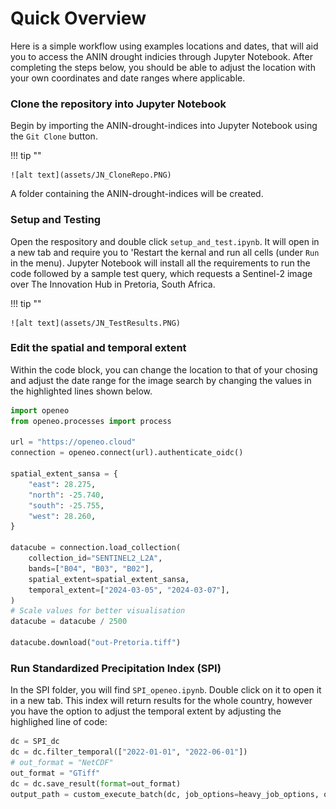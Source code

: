 # Quick Overview
Here is a simple workflow using examples locations and dates, that will aid you to access the ANIN drought indicies through Jupyter Notebook. After completing the steps below, you should be able to adjust the location with your own coordinates and date ranges where applicable.

### Clone the repository into Jupyter Notebook

Begin by importing the ANIN-drought-indices into Jupyter Notebook using the `Git Clone` button.

!!! tip ""
      
    ![alt text](assets/JN_CloneRepo.PNG)

A folder containing the ANIN-drought-indices will be created. 

### Setup and Testing

Open the respository and double click `setup_and_test.ipynb`. It will open in a new tab and require you to 'Restart the kernal and run all cells (under `Run` in the menu).
Jupyter Notebook will install all the requirements to run the code followed by a sample test query, which requests a Sentinel-2 image over The Innovation Hub in Pretoria, South Africa.

!!! tip ""
      
    ![alt text](assets/JN_TestResults.PNG)

### Edit the spatial and temporal extent

Within the code block, you can change the location to that of your chosing and adjust the date range for the image search by changing the values in the highlighted lines shown below.

``` py hl_lines="7 8 9 10 11 18"
import openeo
from openeo.processes import process

url = "https://openeo.cloud"
connection = openeo.connect(url).authenticate_oidc()

spatial_extent_sansa = {
    "east": 28.275,
    "north": -25.740,
    "south": -25.755,
    "west": 28.260,
}

datacube = connection.load_collection(
    collection_id="SENTINEL2_L2A",
    bands=["B04", "B03", "B02"],
    spatial_extent=spatial_extent_sansa,
    temporal_extent=["2024-03-05", "2024-03-07"],
)
# Scale values for better visualisation
datacube = datacube / 2500

datacube.download("out-Pretoria.tiff")
```

### Run Standardized Precipitation Index (SPI)
In the SPI folder, you will find `SPI_openeo.ipynb`. Double click on it to open it in a new tab. This index will return results for the whole country, however you have the option to adjust the temporal extent by adjusting the highlighed line of code:

```py hl_lines="2"
dc = SPI_dc
dc = dc.filter_temporal(["2022-01-01", "2022-06-01"])
# out_format = "NetCDF"
out_format = "GTiff"
dc = dc.save_result(format=out_format)
output_path = custom_execute_batch(dc, job_options=heavy_job_options, out_format=out_format)
```
